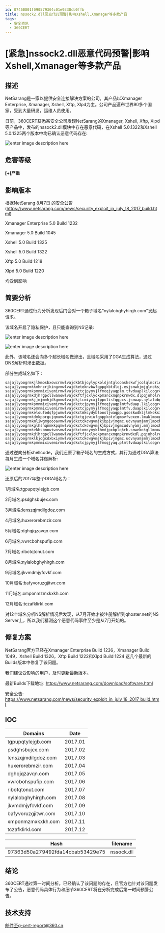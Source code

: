 ```yaml
---
id: 07450801f090579304c01e9338cb0ffb
title: nssock2.dll恶意代码预警|影响Xshell,Xmanager等多款产品
tags: 
  - 安全资讯
  - 360CERT
---
```


# [紧急]nssock2.dll恶意代码预警|影响Xshell,Xmanager等多款产品

**描述**
------


NetSarang是一家以提供安全连接解决方案的公司，其产品以Xmanager Enterprise, Xmanager, Xshell, Xftp, Xlpd为主。公司产品遍布世界90多个国家，受到大量研发，运维人员使用。


日前，360CERT获悉某安全公司发现NetSarang的Xmanager, Xshell, Xftp, Xlpd等产品中，发布的nssock2.dll模块中存在恶意代码，在Xshell 5.0.1322和Xshell 5.0.1325两个版本中均已确认恶意代码存在:


![enter image description here](https://cert.360.cn/static/fileimg/Xshell_backdoor_001_1502689457.jepg "enter image title here")


**危害等级**
--------


#### [+]严重


**影响版本**
--------


根据NetSarang 8月7日 的安全公告(<https://www.netsarang.com/news/security_exploit_in_july_18_2017_build.html>)


Xmanager Enterprise 5.0 Build 1232


Xmanager 5.0 Build 1045


Xshell 5.0 Build 1325


Xshell 5.0 Build 1322


Xftp 5.0 Build 1218


Xlpd 5.0 Build 1220


均受到影响


**简要分析**
--------


360CERT通过行为分析发现后门会对一个箱子域名“nylalobghyhirgh.com”发起请求。


该域名开启了隐私保护，且只能查询到NS记录:


![enter image description here](https://cert.360.cn/static/fileimg/Xshell_whois_002_1502689482.jpeg "enter image title here")


![enter image description here](https://cert.360.cn/static/fileimg/Xshell_NS_1502692303.jpeg "enter image title here")


此外，该域名还会向多个超长域名做渗出，且域名采用了DGA生成算法，通过DNS解析时渗出数据。


部分生成域名如下：



```
sajajlyoogrmkjlkmosbxowcrmwlvajdkbtbjoylypkoldjntglcoaskskwfjcolqlmcriqctjrhsltakoxnnmtlvdpdpcwhpgnet.nylalobghyhirgh.com
sajajlyoogrmkkmhncrjkingvmwlvajdketeknvbwfqppgkbtdlcj.esjsnwhjmjglnoksjmctgrlyhsgmgveqmrexmloppylmpl.nylalobghyhirgh.com
sajajlyoogrmkpmnmixivemirmwlvajdkctcjpymyjlfmoqjyaqplm.tfvduaplkilcogrcpbv.nylalobghyhirgh.com
sajajlyoogrmkdjhrgpcllwanowlvajdkftfjcxlyokpmancxmqnpkrnwdx.dlpqjnholroqctarosbtpq.nylalobghyhirgh.com
sajajlyoogrmkjjmjmmhjdkgmmwlvajdkjtcmiycxjlppolisfqgpcs.jsnwap.nylalobghyhirgh.com
sajajlyoogrmkpmnmixivemirmwlvajdkctcjpymyjlfmoqjyaqplmtfvduap.lkilcogrcpbv.nylalobghyhirgh.com
sajajlyoogrmkpmnmixivemirmwlvajdkctcjpymyjlfmoqjyaqplmtfv.duaplkilcogrcpbv.nylalobghyhirgh.com
sajajlyoogrmkeloufodqfpjwmwlvajdkctmkcydybloooljwaqpp.gsoskwdkljlmkoksiqduix.nylalobghyhirgh.com
sajajlyoogrmkdmkporgujqmumwlvajdkctgjewiufqoppkotelgmovfvexem.lmaklmoxgoftfrcsbtgkayiohuevhknnevkj.nylalobghyhirgh.com
sajajlyoogrmkmliwgmgoooavmwlvajdkctckcwgvmjkjbpivjmgmc.udvnyamjmmjlmoxhvaphjencqasmmbsfv.nylalobghyhirgh.com
sajajlyoogrmkglhsnqnmkkpqmwlvajdkctckcwgvmjkjbpivjmgmcudvnyamj.mmjlmoxhvaphjencqasmmbsfv.nylalobghyhirgh.com
sajajlyoogrmkekbsbnowiwnsmwlvajdkctomcymyklhmdjpxbplqkrb.snwekokgllmoxapeubsorotbkhynnktft.nylalobghyhirgh.com
sajajlyoogrmkdjhrgpcllwanowlvajdkftfjcxlyokpmancxmqnpkrnwdxdl.pqjnholroqctarosbtpq.nylalobghyhirgh.com
sajajlyoogrmklkjqgxdxbxiymwlvajdkctckcwgvmjkjbpivjmgmc.udvnyamjmmjlmoxhvaphjencqasmmbsfv.nylalobghyhirgh.com
sajajlyoogrmkpmnmixivemirmwlvajdkctcjpymyjlfmoqjyaq.plmtfvduaplkilcogrcpbv.nylalobghyhirgh.com

```
通过逆向分析shellcode，我们还原了箱子域名的生成方式，其行为通过DGA算法每月生成一个域名并做解析:


![enter image description here](https://cert.360.cn/static/fileimg/DGA_1502710581.png "enter image title here")


还原后的2017年整个DGA域名为：


 1月域名:tgpupqtylejgb.com


 2月域名:psdghsbujex.com


 3月域名:lenszqjmdilgdoz.com


 4月域名:huxerorebmzir.com


 5月域名:dghqjqzavqn.com


 6月域名:vwrcbohspufip.com


 7月域名:ribotqtonut.com


 8月域名:nylalobghyhirgh.com


 9月域名:jkvmdmjyfcvkf.com


 10月域名:bafyvoruzgjitwr.com


 11月域名:xmponmzmxkxkh.com


 12月域名:tczafklirkl.com


对12个域名分析NS解析情况后发现，从7月开始才被注册解析到qhoster.net的NS Server上，所以我们猜测这个恶意代码事件至少是从7月开始的。


**修复方案**
--------


NetSarang官方已经在Xmanager Enterprise Build 1236，Xmanager Build 1049，Xshell Build 1326，Xftp Build 1222和Xlpd Build 1224 这几个最新的Builds版本中修复了该问题。


我们建议受影响的用户，及时更新最新版本。


最新Builds下载地址: <https://www.netsarang.com/download/software.html>


安全公告:
<https://www.netsarang.com/news/security_exploit_in_july_18_2017_build.html>


**IOC**
-------




| Domains | Date |
| --- | --- |
| tgpupqtylejgb.com | 2017.01 |
| psdghsbujex.com | 2017.02 |
| lenszqjmdilgdoz.com | 2017.03 |
| huxerorebmzir.com | 2017.04 |
| dghqjqzavqn.com | 2017.05 |
| vwrcbohspufip.com | 2017.06 |
| ribotqtonut.com | 2017.07 |
| nylalobghyhirgh.com | 2017.08 |
| jkvmdmjyfcvkf.com | 2017.09 |
| bafyvoruzgjitwr.com | 2017.10 |
| xmponmzmxkxkh.com | 2017.11 |
| tczafklirkl.com | 2017.12 |




| Hash | filename |
| --- | --- |
| 97363d50a279492fda14cbab53429e75 | nssock.dll |


**结论**
------


360CERT通过第一时间分析，已经确认了该问题的存在，且官方也针对该问题发布了公告，恶意代码具体行为和细节360CERT将在分析完成后第一时间预警公告。


**技术支持**
--------


邮件至g-cert-report@360.cn


